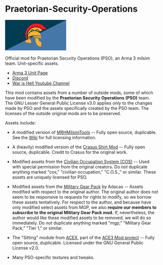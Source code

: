# Praetorian-Security-Operations

![PSO Flag](https://raw.githubusercontent.com/Eutyches/Praetorian-Security-Operations/master/Images%20%26%20Patches/psoFlag_small.png)

Official mod for Praetorian Security Operations (PSO), an Arma 3 milsim team. Unit-specific assets.

- [Arma 3 Unit Page](https://units.arma3.com/unit/psopmc)
- [Discord](https://discordapp.com/invite/Brg4zTN)
- [War is Hell Youtube Channel](https://www.youtube.com/channel/UCU_UuUC1huYMbToetISN1kQ)

This mod contains assets from a number of outside mods, some of which have been modified by the **Praetorian Security Operations (PSO)** team. The GNU Lesser General Public License v3.0 applies *only* to the changes made by PSO and the assets specifically created by the PSO team. The licenses of the outside original mods are to be preserved.

Assets include:
- A modified version of [MRHMilsimTools](https://github.com/MisterHLunaticwraith/MRHMilsimTools) -- Fully open source, duplicable. See the [Wiki](https://mrhmilsimtools-arma3-mod.fandom.com/wiki/MRHMilsimTools_ARMA3_Mod_Wiki) for full licensing information.

- A (heavily) modified version of the [Crasus Shirt Mod](https://github.com/Ccrasus/CR-ShirtMod) -- Fully open source, duplicable. Credit to Crasus for the original work.

- Modified assets from the [Civilian Occupation System (COS)](https://forums.bohemia.net/forums/topic/165747-civilian-occupation-system-cos/) -- Used with special permission from the original creators. Do *not* duplicate anything marked "cos," "civilian occupation," "C.O.S.," or similar. These assets are uniquely licensed for PSO.

- Modified assets from the [Military Gear Pack](https://forums.bohemia.net/forums/topic/190091-tier-1-gear-pack/) by Adacas -- Assets modified with respect to the original author. The original author does not seem to be responsive to requests for rights to modify, so we borrow these assets tentatively. For respect to the author, and because have only modified select assets from MGP, we also **require our members to subscribe to the original Military Gear Pack mod.** If, nevertheless, the author would like these modified assets to be removed, we will do so immediately. Do *not* duplicate anything marked "mgp," "Military Gear Pack," "Tier 1," or similar. 

- The "Sitting" module from [ACEX](https://github.com/acemod/ACEX), part of the [ACE3 Mod project](https://github.com/acemod) -- Fully open source, duplicable. Licensed under the GNU General Public License v2.0. 

- Many PSO-specific textures and tweaks.
